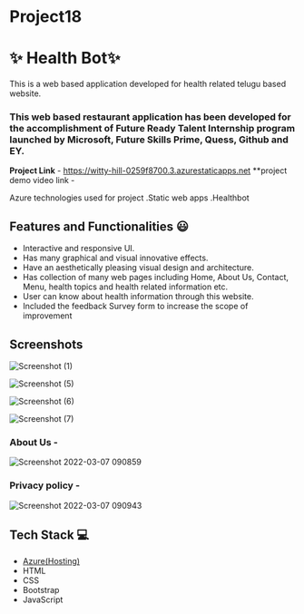 # Project18

# ✨ Health Bot✨
This is a web based application developed for health related telugu based website.

### This web based restaurant application has been developed for the accomplishment of Future Ready Talent Internship program launched by Microsoft, Future Skills Prime, Quess, Github and EY.


**Project Link** - https://witty-hill-0259f8700.3.azurestaticapps.net
**project demo video link - 

Azure technologies used for project
.Static web apps
.Healthbot

## Features and Functionalities 😃

- Interactive and responsive UI.
- Has many graphical and visual innovative effects.
- Have an aesthetically pleasing visual design and architecture.
- Has collection of many web pages including Home, About Us, Contact, Menu, health topics and health related information etc.
- User can know about health information through this website.
- Included the feedback Survey form to increase the scope of improvement 

## Screenshots

![Screenshot (1)](https://github.com/20a31a0575/Project18/assets/109916290/16b9ee56-3918-406c-a170-4c6d686586d9)

![Screenshot (5)](https://github.com/20a31a0575/Project18/assets/109916290/2fbb63fd-27a3-4496-a62f-405fd606ab1d)

![Screenshot (6)](https://github.com/20a31a0575/Project18/assets/109916290/596b33cf-32a2-4838-9b9a-77c89060e4cd)

![Screenshot (7)](https://github.com/20a31a0575/Project18/assets/109916290/138a9b1b-26d3-4ec7-99c9-e3aaaadd349a)



### About Us -



![Screenshot 2022-03-07 090859](https://user-images.githubusercontent.com/98517345/156963803-135e9564-ca95-458e-9074-0d7aa2f7d586.jpg)


### Privacy policy -


![Screenshot 2022-03-07 090943](https://user-images.githubusercontent.com/98517345/156963849-e8ead038-b9ea-4320-9165-9f99cf00d9d2.jpg)



## Tech Stack 💻

- [Azure(Hosting)](https://azure.microsoft.com/en-in/features/azure-portal/)
- HTML
- CSS
- Bootstrap
- JavaScript
